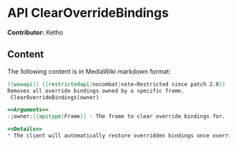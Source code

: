 # API ClearOverrideBindings

**Contributor:** Ketho

## Content

The following content is in MediaWiki markdown format:

```mediawiki
{{wowapi}} {{restrictedapi|nocombat|note=Restricted since patch 2.0}}
Removes all override bindings owned by a specific frame.
 ClearOverrideBindings(owner)

==Arguments==
:;owner:{{apitype|Frame}} - The frame to clear override bindings for.

==Details==
* The client will automatically restore overridden bindings once override bindings are cleared.
```